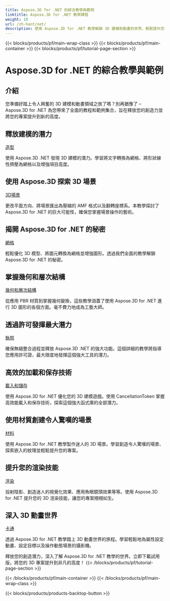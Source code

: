 ```yaml
---
title: Aspose.3D for .NET 的綜合教學與範例
linktitle: Aspose.3D for .NET 教學課程
weight: 10
url: /zh-hant/net/
description: 使用 Aspose.3D for .NET 教學解鎖 3D 建模和動畫的世界。輕鬆提升您的專案 - 從渲染到線性擠壓。
---
```


{{< blocks/products/pf/main-wrap-class >}}
{{< blocks/products/pf/main-container >}}
{{< blocks/products/pf/tutorial-page-section >}}

# Aspose.3D for .NET 的綜合教學與範例

## 介紹

您準備好踏上令人興奮的 3D 建模和動畫領域之旅了嗎？別再猶豫了 – Aspose.3D for .NET 為您帶來了全面的教程和範例集合，旨在釋放您的創造力並將您的專案提升到新的高度。

##  釋放建模的潛力
[造型](./3d-modeling/)

使用 Aspose.3D .NET 發現 3D 建模的潛力。學習將文字轉換為網格、將形狀線性擠壓為網格以及增強項目高度。


##  使用 Aspose.3D 探索 3D 場景
[3D場景](./3d-scene/)

更改平面方向、將場景匯出為壓縮的 AMF 格式以及翻轉座標系。本教學探討了 Aspose.3D for .NET 的巨大可能性，確保您掌握場景操作的藝術。

##  揭開 Aspose.3D for .NET 的秘密
[網格](./meshes/)

輕鬆優化 3D 模型、將圖元轉換為網格並增強圖形。透過我們全面的教學解鎖 Aspose.3D for .NET 的秘密。


##  掌握幾何和層次結構
[幾何和層次結構](./geometry-and-hierarchy/)

從應用 PBR 材質到掌握幾何變換，這些教學涵蓋了使用 Aspose.3D for .NET 進行 3D 圖形的各個方面。毫不費力地成為工藝大師。

##  透過許可發揮最大潛力
[執照](./license/)

確保無縫整合過程並釋放 Aspose.3D .NET 的強大功能。這個詳細的教學將指導您應用許可證，最大限度地發揮這個強大工具的潛力。

##  高效的加載和保存技術
[載入和儲存](./loading-and-saving/)

使用 Aspose.3D for .NET 優化您的 3D 建模遊戲。使用 CancellationToken 掌握高效能載入和保存技術，探索這個強大函式庫的全部潛力。

##  使用材質創建令人驚嘆的場景
[材料](./materials/)

使用 Aspose.3D for .NET 教學製作迷人的 3D 場景。學習創造令人驚嘆的場景、探索嵌入的紋理並輕鬆提升您的專案。

##  提升您的渲染技能
[渲染](./rendering/)

投射陰影、創造迷人的視覺化效果、應用魚眼鏡頭效果等等。使用 Aspose.3D for .NET 提升您的 3D 渲染技能，讓您的專案栩栩如生。

##  深入 3D 動畫世界
[卡通](./animation/)

透過 Aspose.3D for .NET 教學踏上 3D 動畫世界的旅程。學習輕鬆地為屬性設定動畫、設定目標以及操作動態場景的攝影機。


釋放您的創造潛力，深入了解 Aspose.3D for .NET 教學的世界。立即下載試用版，將您的 3D 專案提升到非凡的高度！
{{< /blocks/products/pf/tutorial-page-section >}}

{{< /blocks/products/pf/main-container >}}
{{< /blocks/products/pf/main-wrap-class >}}

{{< blocks/products/products-backtop-button >}}
